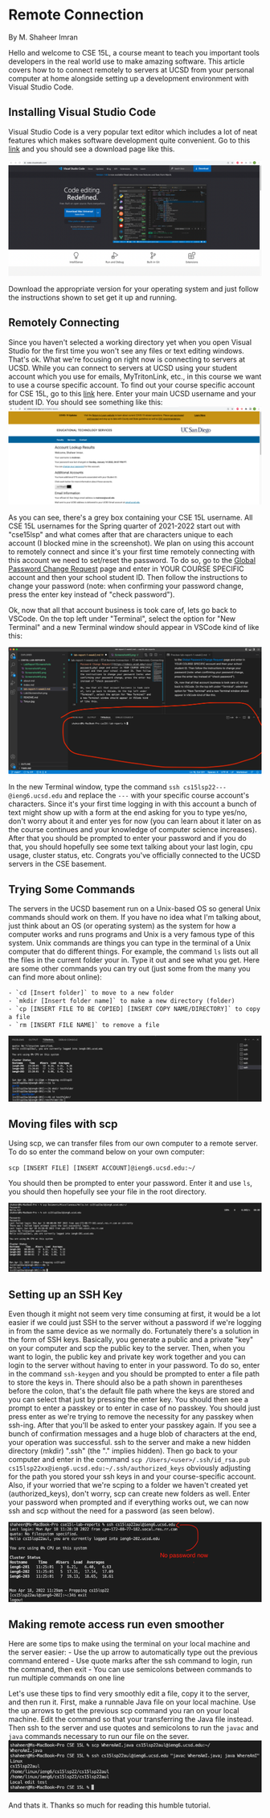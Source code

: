 # Remote Connection
By M. Shaheer Imran

Hello and welcome to CSE 15L, a course meant to teach you important tools developers in the real world use to make amazing software. This article covers how to to connect remotely to servers at UCSD from your personal computer at home alongside setting up a development environment with Visual Studio Code. 

## Installing Visual Studio Code
Visual Studio Code is a very popular text editor which includes a lot of neat features which makes software development quite convenient. Go to this [link](https://code.visualstudio.com/) and you should see a download page like this. 

![Screenshot#1](LabReport1Screenshots/Screenshot%231.png)

Download the appropriate version for your operating system and just follow the instructions shown to set get it up and running. 

## Remotely Connecting
Since you haven't selected a working directory yet when you open Visual Studio for the first time you won't see any files or text editing windows. That's ok. What we're focusing on right now is connecting to servers at UCSD. While you can connect to servers at UCSD using your student account which you use for emails, MyTritonLink, etc., in this course we want to use a course specific account. To find out your course specific account for CSE 15L, go to this [link](https://sdacs.ucsd.edu/~icc/index.php) here. Enter your main UCSD username and your student ID. You should see something like this: 
![Screenshot #2](LabReport1Screenshots/Screenshot%232.png)

As you can see, there's a grey box containing your CSE 15L username. All CSE 15L usernames for the Spring quarter of 2021-2022 start out with "cse15lsp" and what comes after that are characters unique to each account (I blocked mine in the screenshot). We plan on using this account to remotely connect and since it's your first time remotely connecting with this account we need to set/reset the password. To do so, go to the [Global Password Change Request](https://sdacs.ucsd.edu/~icc/password.php) page and enter in YOUR COURSE SPECIFIC account and then your school student ID. Then follow the instructions to change your password (note: when confirming your password change, press the enter key instead of "check password"). 

Ok, now that all that account business is took care of, lets go back to VSCode. On the top left under "Terminal", select the option for "New Terminal" and a new Terminal window should appear in VSCode kind of like this:

![Screenshot#4](LabReport1Screenshots/Screenshot%234.png)

In the new Terminal window, type the command `ssh cs15lsp22---@ieng6.ucsd.edu` and replace the `---` with your specific course account's characters. Since it's your first time logging in with this account a bunch of text might show up with a form at the end asking for you to type yes/no, don't worry about it and enter yes for now (you can learn about it later on as the course continues and your knowledge of computer science increases). After that you should be prompted to enter your password and if you do that, you should hopefully see some text talking about your last login, cpu usage, cluster status, etc. Congrats you've officially connected to the UCSD servers in the CSE basement.

## Trying Some Commands
The servers in the UCSD basement run on a Unix-based OS so general Unix commands should work on them. If you have no idea what I'm talking about, just think about an OS (or operating system) as the system for how a computer works and runs programs and Unix is a very famous type of this system. Unix commands are things you can type in the terminal of a Unix computer that do different things. For example, the command `ls` lists out all the files in the current folder your in. Type it out and see what you get. Here are some other commands you can try out (just some from the many you can find more about online):

    - `cd [Insert folder]` to move to a new folder
    - `mkdir [Insert folder name]` to make a new directory (folder)
    - `cp [INSERT FILE TO BE COPIED] [INSERT COPY NAME/DIRECTORY]` to copy a file 
    - `rm [INSERT FILE NAME]` to remove a file

![Screenshot #5](LabReport1Screenshots/Screenshot%235.png)

## Moving files with scp

Using scp, we can transfer files from our own computer to a remote server. To do so enter the command below on your own computer: 

`scp [INSERT FILE] [INSERT ACCOUNT]@ieng6.ucsd.edu:~/`

You should then be prompted to enter your password. Enter it and use `ls`, you should then hopefully see your file in the root directory.

![Screenshot #6](LabReport1Screenshots/Screenshot%236.png)

## Setting up an SSH Key
Even though it might not seem very time consuming at first, it would be a lot
easier if we could just SSH to the server without a password if we're logging
in from the same device as we normally do. Fortunately there's a solution in 
the form of SSH keys. Basically, you generate a public and a private "key" on 
your computer and scp the public key to the server. Then, when you want to login,
the public key and private key work together and you can login to the server
without having to enter in your password. To do so, enter in the command 
`ssh-keygen` and you should be prompted to enter a file path to store the keys in. There should also be a path shown in parentheses before the colon, that's the default file path where the keys are stored and you can select that just by pressing the enter key. You should then see a prompt to enter a passkey or to enter in case of no passkey. You should just press enter as we're trying to remove the necessity for any passkey when ssh-ing. After that you'll be asked to enter your passkey again. If you see a bunch of confirmation messages and a huge blob of characters at the end, your operation was successful. ssh to the server and make a new hidden directory (mkdir) ".ssh" (the "." implies hidden). Then go back to your computer and enter in the command `scp /Users/<user>/.ssh/id_rsa.pub cs15lsp22xx@ieng6.ucsd.edu:~/.ssh/authorized_keys` obviously adjusting for the path you stored your ssh keys in and your course-specific account. Also, if your worried that we're scping to a folder we haven't created yet (authorized_keys), don't worry, scp can create new folders as well. Enter your password when prompted and if everything works out, we can now ssh and scp without the need for a password (as seen below). 

![Screenshot#7](Labreport1Screenshots/Screenshot%237.png)

## Making remote access run even smoother
Here are some tips to make using the terminal on your local machine and the server easier: 
    - Use the up arrow to automatically type out the previous command entered
    - Use quote marks after the ssh command to login, run the command, then exit
    - You can use semicolons between commands to run multiple commands on one line

Let's use these tips to find very smoothly edit a file, copy it to the server,
and then run it. First, make a runnable Java file on your local machine. 
Use the up arrows to get the previous scp command you ran on your local machine.
Edit the command so that your transferring the Java file instead. Then ssh
to the server and use quotes and semicolons to run the `javac` and `java`
commands necessary to run our file on the sever.
![Screenshot#8](LabReport1Screenshots/Screenshot%238.png)


And thats it. Thanks so much for reading this humble tutorial.
